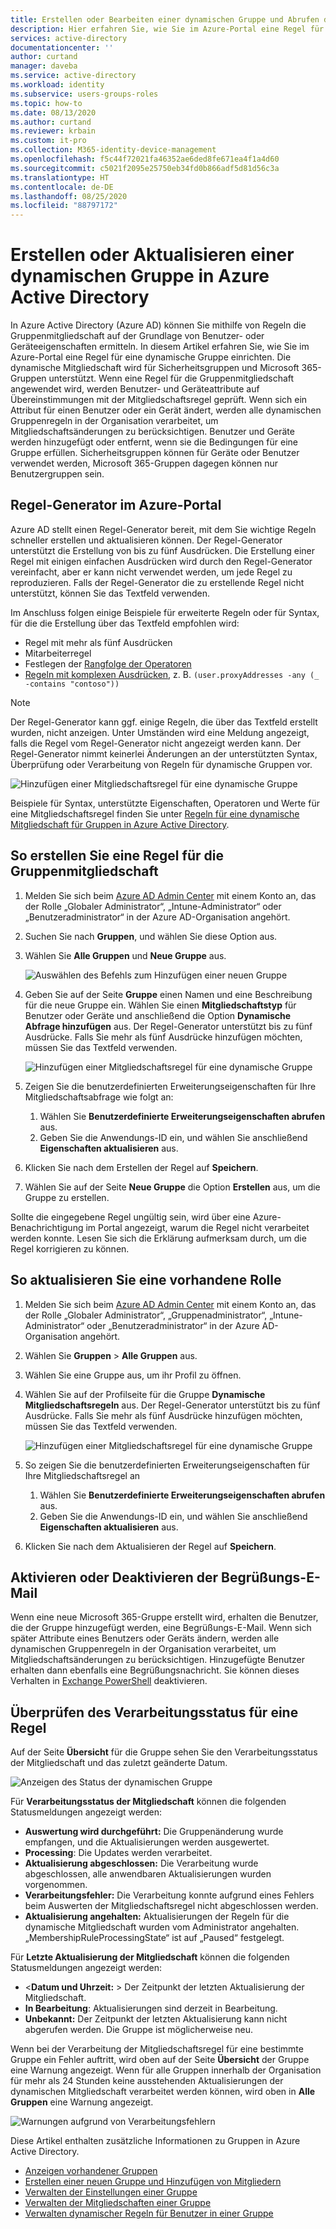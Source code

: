 ```yaml
---
title: Erstellen oder Bearbeiten einer dynamischen Gruppe und Abrufen des Status – Azure AD | Microsoft-Dokumentation
description: Hier erfahren Sie, wie Sie im Azure-Portal eine Regel für die Gruppenmitgliedschaft erstellen oder aktualisieren und den Verarbeitungsstatus überprüfen.
services: active-directory
documentationcenter: ''
author: curtand
manager: daveba
ms.service: active-directory
ms.workload: identity
ms.subservice: users-groups-roles
ms.topic: how-to
ms.date: 08/13/2020
ms.author: curtand
ms.reviewer: krbain
ms.custom: it-pro
ms.collection: M365-identity-device-management
ms.openlocfilehash: f5c44f72021fa46352ae6ded8fe671ea4f1a4d60
ms.sourcegitcommit: c5021f2095e25750eb34fd0b866adf5d81d56c3a
ms.translationtype: HT
ms.contentlocale: de-DE
ms.lasthandoff: 08/25/2020
ms.locfileid: "88797172"
---
```

# <a name="create-or-update-a-dynamic-group-in-azure-active-directory"></a>Erstellen oder Aktualisieren einer dynamischen Gruppe in Azure Active Directory

In Azure Active Directory (Azure AD) können Sie mithilfe von Regeln die Gruppenmitgliedschaft auf der Grundlage von Benutzer- oder Geräteeigenschaften ermitteln. In diesem Artikel erfahren Sie, wie Sie im Azure-Portal eine Regel für eine dynamische Gruppe einrichten.
Die dynamische Mitgliedschaft wird für Sicherheitsgruppen und Microsoft 365-Gruppen unterstützt. Wenn eine Regel für die Gruppenmitgliedschaft angewendet wird, werden Benutzer- und Geräteattribute auf Übereinstimmungen mit der Mitgliedschaftsregel geprüft. Wenn sich ein Attribut für einen Benutzer oder ein Gerät ändert, werden alle dynamischen Gruppenregeln in der Organisation verarbeitet, um Mitgliedschaftsänderungen zu berücksichtigen. Benutzer und Geräte werden hinzugefügt oder entfernt, wenn sie die Bedingungen für eine Gruppe erfüllen. Sicherheitsgruppen können für Geräte oder Benutzer verwendet werden, Microsoft 365-Gruppen dagegen können nur Benutzergruppen sein.

## <a name="rule-builder-in-the-azure-portal"></a>Regel-Generator im Azure-Portal

Azure AD stellt einen Regel-Generator bereit, mit dem Sie wichtige Regeln schneller erstellen und aktualisieren können. Der Regel-Generator unterstützt die Erstellung von bis zu fünf Ausdrücken. Die Erstellung einer Regel mit einigen einfachen Ausdrücken wird durch den Regel-Generator vereinfacht, aber er kann nicht verwendet werden, um jede Regel zu reproduzieren. Falls der Regel-Generator die zu erstellende Regel nicht unterstützt, können Sie das Textfeld verwenden.

Im Anschluss folgen einige Beispiele für erweiterte Regeln oder für Syntax, für die die Erstellung über das Textfeld empfohlen wird:

- Regel mit mehr als fünf Ausdrücken
- Mitarbeiterregel
- Festlegen der [Rangfolge der Operatoren](groups-dynamic-membership.md#operator-precedence)
- [Regeln mit komplexen Ausdrücken](groups-dynamic-membership.md#rules-with-complex-expressions), z. B. `(user.proxyAddresses -any (_ -contains "contoso"))`

> [!NOTE]
> Der Regel-Generator kann ggf. einige Regeln, die über das Textfeld erstellt wurden, nicht anzeigen. Unter Umständen wird eine Meldung angezeigt, falls die Regel vom Regel-Generator nicht angezeigt werden kann. Der Regel-Generator nimmt keinerlei Änderungen an der unterstützten Syntax, Überprüfung oder Verarbeitung von Regeln für dynamische Gruppen vor.

![Hinzufügen einer Mitgliedschaftsregel für eine dynamische Gruppe](./media/groups-create-rule/update-dynamic-group-rule.png)

Beispiele für Syntax, unterstützte Eigenschaften, Operatoren und Werte für eine Mitgliedschaftsregel finden Sie unter [Regeln für eine dynamische Mitgliedschaft für Gruppen in Azure Active Directory](groups-dynamic-membership.md).

## <a name="to-create-a-group-membership-rule"></a>So erstellen Sie eine Regel für die Gruppenmitgliedschaft

1. Melden Sie sich beim [Azure AD Admin Center](https://aad.portal.azure.com) mit einem Konto an, das der Rolle „Globaler Administrator“, „Intune-Administrator“ oder „Benutzeradministrator“ in der Azure AD-Organisation angehört.
1. Suchen Sie nach **Gruppen**, und wählen Sie diese Option aus.
1. Wählen Sie **Alle Gruppen** und **Neue Gruppe** aus.

   ![Auswählen des Befehls zum Hinzufügen einer neuen Gruppe](./media/groups-create-rule/create-new-group-azure-active-directory.png)

1. Geben Sie auf der Seite **Gruppe** einen Namen und eine Beschreibung für die neue Gruppe ein. Wählen Sie einen **Mitgliedschaftstyp** für Benutzer oder Geräte und anschließend die Option **Dynamische Abfrage hinzufügen** aus. Der Regel-Generator unterstützt bis zu fünf Ausdrücke. Falls Sie mehr als fünf Ausdrücke hinzufügen möchten, müssen Sie das Textfeld verwenden.

   ![Hinzufügen einer Mitgliedschaftsregel für eine dynamische Gruppe](./media/groups-create-rule/add-dynamic-group-rule.png)

1. Zeigen Sie die benutzerdefinierten Erweiterungseigenschaften für Ihre Mitgliedschaftsabfrage wie folgt an:
   1. Wählen Sie **Benutzerdefinierte Erweiterungseigenschaften abrufen** aus.
   1. Geben Sie die Anwendungs-ID ein, und wählen Sie anschließend **Eigenschaften aktualisieren** aus.
1. Klicken Sie nach dem Erstellen der Regel auf **Speichern**.
1. Wählen Sie auf der Seite **Neue Gruppe** die Option **Erstellen** aus, um die Gruppe zu erstellen.

Sollte die eingegebene Regel ungültig sein, wird über eine Azure-Benachrichtigung im Portal angezeigt, warum die Regel nicht verarbeitet werden konnte. Lesen Sie sich die Erklärung aufmerksam durch, um die Regel korrigieren zu können.

## <a name="to-update-an-existing-rule"></a>So aktualisieren Sie eine vorhandene Rolle

1. Melden Sie sich beim [Azure AD Admin Center](https://aad.portal.azure.com) mit einem Konto an, das der Rolle „Globaler Administrator“, „Gruppenadministrator“, „Intune-Administrator“ oder „Benutzeradministrator“ in der Azure AD-Organisation angehört.
1. Wählen Sie **Gruppen** > **Alle Gruppen** aus.
1. Wählen Sie eine Gruppe aus, um ihr Profil zu öffnen.
1. Wählen Sie auf der Profilseite für die Gruppe **Dynamische Mitgliedschaftsregeln** aus. Der Regel-Generator unterstützt bis zu fünf Ausdrücke. Falls Sie mehr als fünf Ausdrücke hinzufügen möchten, müssen Sie das Textfeld verwenden.

   ![Hinzufügen einer Mitgliedschaftsregel für eine dynamische Gruppe](./media/groups-create-rule/update-dynamic-group-rule.png)

1. So zeigen Sie die benutzerdefinierten Erweiterungseigenschaften für Ihre Mitgliedschaftsregel an
   1. Wählen Sie **Benutzerdefinierte Erweiterungseigenschaften abrufen** aus.
   1. Geben Sie die Anwendungs-ID ein, und wählen Sie anschließend **Eigenschaften aktualisieren** aus.
1. Klicken Sie nach dem Aktualisieren der Regel auf **Speichern**.

## <a name="turn-on-or-off-welcome-email"></a>Aktivieren oder Deaktivieren der Begrüßungs-E-Mail

Wenn eine neue Microsoft 365-Gruppe erstellt wird, erhalten die Benutzer, die der Gruppe hinzugefügt werden, eine Begrüßungs-E-Mail. Wenn sich später Attribute eines Benutzers oder Geräts ändern, werden alle dynamischen Gruppenregeln in der Organisation verarbeitet, um Mitgliedschaftsänderungen zu berücksichtigen. Hinzugefügte Benutzer erhalten dann ebenfalls eine Begrüßungsnachricht. Sie können dieses Verhalten in [Exchange PowerShell](/powershell/module/exchange/users-and-groups/Set-UnifiedGroup?view=exchange-ps) deaktivieren.

## <a name="check-processing-status-for-a-rule"></a>Überprüfen des Verarbeitungsstatus für eine Regel

Auf der Seite **Übersicht** für die Gruppe sehen Sie den Verarbeitungsstatus der Mitgliedschaft und das zuletzt geänderte Datum.
  
  ![Anzeigen des Status der dynamischen Gruppe](./media/groups-create-rule/group-status.png)

Für **Verarbeitungsstatus der Mitgliedschaft** können die folgenden Statusmeldungen angezeigt werden:

- **Auswertung wird durchgeführt:**  Die Gruppenänderung wurde empfangen, und die Aktualisierungen werden ausgewertet.
- **Processing**: Die Updates werden verarbeitet.
- **Aktualisierung abgeschlossen:** Die Verarbeitung wurde abgeschlossen, alle anwendbaren Aktualisierungen wurden vorgenommen.
- **Verarbeitungsfehler:**  Die Verarbeitung konnte aufgrund eines Fehlers beim Auswerten der Mitgliedschaftsregel nicht abgeschlossen werden.
- **Aktualisierung angehalten:** Aktualisierungen der Regeln für die dynamische Mitgliedschaft wurden vom Administrator angehalten. „MembershipRuleProcessingState“ ist auf „Paused“ festgelegt.

Für **Letzte Aktualisierung der Mitgliedschaft** können die folgenden Statusmeldungen angezeigt werden:

- &lt;**Datum und Uhrzeit:** &gt; Der Zeitpunkt der letzten Aktualisierung der Mitgliedschaft.
- **In Bearbeitung**: Aktualisierungen sind derzeit in Bearbeitung.
- **Unbekannt:** Der Zeitpunkt der letzten Aktualisierung kann nicht abgerufen werden. Die Gruppe ist möglicherweise neu.

Wenn bei der Verarbeitung der Mitgliedschaftsregel für eine bestimmte Gruppe ein Fehler auftritt, wird oben auf der Seite **Übersicht** der Gruppe eine Warnung angezeigt. Wenn für alle Gruppen innerhalb der Organisation für mehr als 24 Stunden keine ausstehenden Aktualisierungen der dynamischen Mitgliedschaft verarbeitet werden können, wird oben in **Alle Gruppen** eine Warnung angezeigt.

![Warnungen aufgrund von Verarbeitungsfehlern](./media/groups-create-rule/processing-error.png)

Diese Artikel enthalten zusätzliche Informationen zu Gruppen in Azure Active Directory.

- [Anzeigen vorhandener Gruppen](../fundamentals/active-directory-groups-view-azure-portal.md)
- [Erstellen einer neuen Gruppe und Hinzufügen von Mitgliedern](../fundamentals/active-directory-groups-create-azure-portal.md)
- [Verwalten der Einstellungen einer Gruppe](../fundamentals/active-directory-groups-settings-azure-portal.md)
- [Verwalten der Mitgliedschaften einer Gruppe](../fundamentals/active-directory-groups-membership-azure-portal.md)
- [Verwalten dynamischer Regeln für Benutzer in einer Gruppe](groups-dynamic-membership.md)
